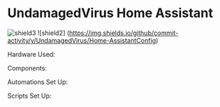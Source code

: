 # UndamagedVirus Home Assistant 
![shield3](https://img.shields.io/github/last-commit/UndamagedVirus/Home-AssistantConfig.svg "last-commit")
![shield2] (https://img.shields.io/github/commit-activity/y/UndamagedVirus/Home-AssistantConfig)

Hardware Used:

Components:

Automations Set Up:

Scripts Set Up:
